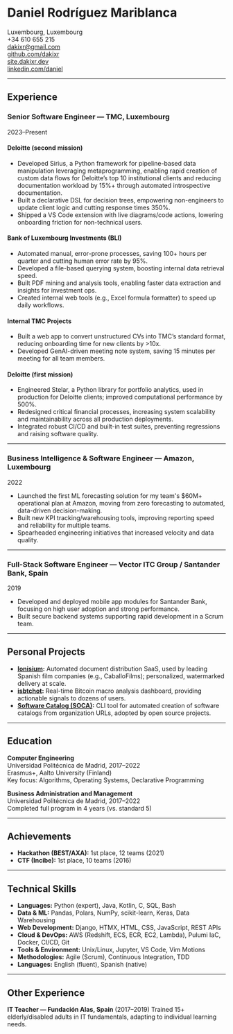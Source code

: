 # Daniel Rodríguez Mariblanca

Luxembourg, Luxembourg  
+34 610 655 215  
[dakixr@gmail.com](mailto:dakixr@gmail.com)  
[github.com/dakixr](https://github.com/dakixr)  
[site.dakixr.dev](https://site.dakixr.dev)  
[linkedin.com/daniel](https://www.linkedin.com/in/daniel-rodr%C3%ADguez-mariblanca-00a26a173/)  

---

## Experience

### Senior Software Engineer — TMC, Luxembourg

2023–Present

#### Deloitte (second mission)

- Developed Sirius, a Python framework for pipeline-based data manipulation leveraging metaprogramming, enabling rapid creation of custom data flows for Deloitte’s top 10 institutional clients and reducing documentation workload by 15%+ through automated introspective documentation.
- Built a declarative DSL for decision trees, empowering non-engineers to update client logic and cutting response times 350%.
- Shipped a VS Code extension with live diagrams/code actions, lowering onboarding friction for non-technical users.

#### Bank of Luxembourg Investments (BLI)

- Automated manual, error-prone processes, saving 100+ hours per quarter and cutting human error rate by 95%.
- Developed a file-based querying system, boosting internal data retrieval speed.
- Built PDF mining and analysis tools, enabling faster data extraction and insights for investment ops.
- Created internal web tools (e.g., Excel formula formatter) to speed up daily workflows.

#### Internal TMC Projects

- Built a web app to convert unstructured CVs into TMC’s standard format, reducing onboarding time for new clients by >10x.
- Developed GenAI-driven meeting note system, saving 15 minutes per meeting for all team members.

#### Deloitte (first mission)

- Engineered Stelar, a Python library for portfolio analytics, used in production for Deloitte clients; improved computational performance by 500%.
- Redesigned critical financial processes, increasing system scalability and maintainability across all production deployments.
- Integrated robust CI/CD and built-in test suites, preventing regressions and raising software quality.

---

### Business Intelligence & Software Engineer — Amazon, Luxembourg

2022

- Launched the first ML forecasting solution for my team's $60M+ operational plan at Amazon, moving from zero forecasting to automated, data-driven decision-making.
- Built new KPI tracking/warehousing tools, improving reporting speed and reliability for multiple teams.
- Spearheaded engineering initiatives that increased velocity and data quality.

---

### Full-Stack Software Engineer — Vector ITC Group / Santander Bank, Spain

2019

- Developed and deployed mobile app modules for Santander Bank, focusing on high user adoption and strong performance.
- Built secure backend systems supporting rapid development in a Scrum team.

---

## Personal Projects

- **[Ionisium](https://ionisium.es):** Automated document distribution SaaS, used by leading Spanish film companies (e.g., CaballoFilms); personalized, watermarked delivery at scale.
- **[isbtchot](https://isbtchot.dakixr.dev):** Real-time Bitcoin macro analysis dashboard, providing actionable signals to dozens of users.
- **[Software Catalog (SOCA)](https://github.com/oeg-upm/soca):** CLI tool for automated creation of software catalogs from organization URLs, adopted by open source projects.

---

## Education

**Computer Engineering**  
Universidad Politécnica de Madrid, 2017–2022  
Erasmus+, Aalto University (Finland)  
Key focus: Algorithms, Operating Systems, Declarative Programming  

**Business Administration and Management**  
Universidad Politécnica de Madrid, 2017–2022  
Completed full program in 4 years (vs. standard 5)  

---

## Achievements

- **Hackathon (BEST/AXA):** 1st place, 12 teams (2021)
- **CTF (Incibe):** 1st place, 10 teams (2016)

---

## **Technical Skills**

* **Languages:** Python (expert), Java, Kotlin, C, SQL, Bash
* **Data & ML:** Pandas, Polars, NumPy, scikit-learn, Keras, Data Warehousing
* **Web Development:** Django, HTMX, HTML, CSS, JavaScript, REST APIs
* **Cloud & DevOps:** AWS (Redshift, ECS, ECR, EC2, Lambda), Pulumi IaC, Docker, CI/CD, Git
* **Tools & Environment:** Unix/Linux, Jupyter, VS Code, Vim Motions
* **Methodologies:** Agile (Scrum), Continuous Integration, TDD
* **Languages:** English (fluent), Spanish (native)

---

## Other Experience

**IT Teacher — Fundación Alas, Spain** (2017–2019)
Trained 15+ elderly/disabled adults in IT fundamentals, adapting to individual learning needs.
